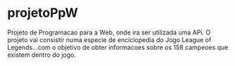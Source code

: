 # projetoPpW
Projeto de Programacao para a Web, onde ira ser utilizada uma APi.
O projeto vai consistir numa especie de enciclopedia do Jogo League of Legends...com o objetivo de obter informacoes sobre os 158 campeoes que existem dentro do jogo.


